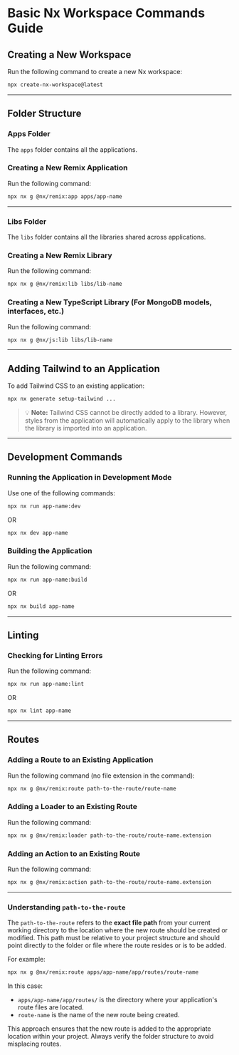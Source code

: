 # Basic Nx Workspace Commands Guide

## **Creating a New Workspace**

Run the following command to create a new Nx workspace:

```bash
npx create-nx-workspace@latest
```

---

## **Folder Structure**

### **Apps Folder**

The `apps` folder contains all the applications.

### **Creating a New Remix Application**

Run the following command:

```bash
npx nx g @nx/remix:app apps/app-name
```

---

### **Libs Folder**

The `libs` folder contains all the libraries shared across applications.

### **Creating a New Remix Library**

Run the following command:

```bash
npx nx g @nx/remix:lib libs/lib-name
```

### **Creating a New TypeScript Library (For MongoDB models, interfaces, etc.)**

Run the following command:

```bash
npx nx g @nx/js:lib libs/lib-name
```

---

## **Adding Tailwind to an Application**

To add Tailwind CSS to an existing application:

```bash
npx nx generate setup-tailwind ...
```

> 💡 **Note:** Tailwind CSS cannot be directly added to a library. However, styles from the application will automatically apply to the library when the library is imported into an application.

---

## **Development Commands**

### **Running the Application in Development Mode**

Use one of the following commands:

```bash
npx nx run app-name:dev
```

OR

```bash
npx nx dev app-name
```

### **Building the Application**

Run the following command:

```bash
npx nx run app-name:build
```

OR

```bash
npx nx build app-name
```

---

## **Linting**

### **Checking for Linting Errors**

Run the following command:

```bash
npx nx run app-name:lint
```

OR

```bash
npx nx lint app-name
```

---

## **Routes**

### **Adding a Route to an Existing Application**

Run the following command (no file extension in the command):

```bash
npx nx g @nx/remix:route path-to-the-route/route-name
```

### **Adding a Loader to an Existing Route**

Run the following command:

```bash
npx nx g @nx/remix:loader path-to-the-route/route-name.extension
```

### **Adding an Action to an Existing Route**

Run the following command:

```bash
npx nx g @nx/remix:action path-to-the-route/route-name.extension
```

---

### **Understanding `path-to-the-route`**

The `path-to-the-route` refers to the **exact file path** from your current working directory to the location where the new route should be created or modified. This path must be relative to your project structure and should point directly to the folder or file where the route resides or is to be added.

For example:

```bash
npx nx g @nx/remix:route apps/app-name/app/routes/route-name
```

In this case:

- `apps/app-name/app/routes/` is the directory where your application's route files are located.
- `route-name` is the name of the new route being created.

This approach ensures that the new route is added to the appropriate location within your project. Always verify the folder structure to avoid misplacing routes.
